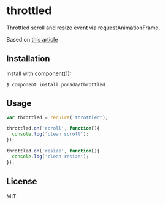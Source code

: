# throttled

  Throttled scroll and resize event via requestAnimationFrame.

  Based on [this article](http://www.html5rocks.com/en/tutorials/speed/animations/)

## Installation

  Install with [component(1)](http://component.io):

    $ component install porada/throttled

## Usage

```js
var throttled = require('throttled');

throttled.on('scroll', function(){
  console.log('clean scroll');
});

throttled.on('resize', function(){
  console.log('clean resize');
});
```

## License

  MIT
